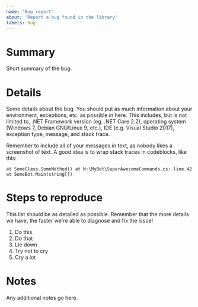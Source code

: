 ```yaml
---
name: 'Bug report'
about: 'Report a bug found in the library'
labels: bug
---
```

# Summary
Short summary of the bug.

# Details
Some details about the bug. You should put as much information about your environment, exceptions, etc. as possible in 
here. This includes, but is not limited to, .NET Framework version (eg. .NET Core 2.2), operating system (Windows 7, 
Debian GNU/Linux 9, etc.), IDE (e.g. Visual Studio 2017), exception type, message, and stack trace.

Remember to include all of your messages in text, as nobody likes a screenshot of text. A good idea is to wrap stack 
traces in codeblocks, like this:

```
at SomeClass.SomeMethod() at N:\MyBot\SuperAwesomeCommands.cs: line 42
at SomeBot.Main(string[])
```

# Steps to reproduce
This list should be as detailed as possible. Remember that the more details we have, the faster we're able to diagnose 
and fix the issue!

1. Do this
2. Do that
3. Lie down
4. Try not to cry
5. Cry a lot

# Notes
Any additional notes go here.
